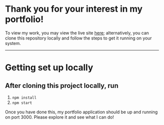 # Thank you for your interest in my portfolio!

To view my work, you may view the live site [here](https://arogers4495.github.io/Portfolio/); alternatively, you can clone this repository locally and follow the steps to get it running on your system.

---

# Getting set up locally

## After cloning this project locally, run

1.  `npm install`
2.  `npm start`

Once you have done this, my portfolio application should be up and running on port 3000. Please explore it and see what I can do!
